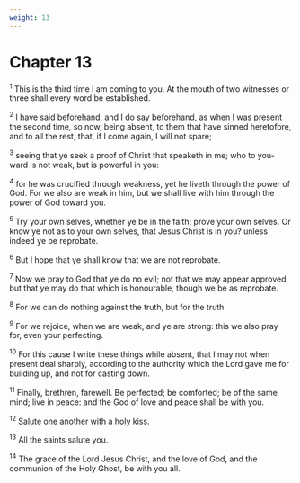 ```yaml
---
weight: 13
---
```


# Chapter 13

<sup>1</sup> This is the third time I am coming to you. At the mouth of two witnesses or three shall every word be established. 

<sup>2</sup> I have said beforehand, and I do say beforehand, as when I was present the second time, so now, being absent, to them that have sinned heretofore, and to all the rest, that, if I come again, I will not spare; 

<sup>3</sup> seeing that ye seek a proof of Christ that speaketh in me; who to you-ward is not weak, but is powerful in you: 

<sup>4</sup> for he was crucified through weakness, yet he liveth through the power of God. For we also are weak in him, but we shall live with him through the power of God toward you. 

<sup>5</sup> Try your own selves, whether ye be in the faith; prove your own selves. Or know ye not as to your own selves, that Jesus Christ is in you? unless indeed ye be reprobate. 

<sup>6</sup> But I hope that ye shall know that we are not reprobate. 

<sup>7</sup> Now we pray to God that ye do no evil; not that we may appear approved, but that ye may do that which is honourable, though we be as reprobate. 

<sup>8</sup> For we can do nothing against the truth, but for the truth. 

<sup>9</sup> For we rejoice, when we are weak, and ye are strong: this we also pray for, even your perfecting. 

<sup>10</sup> For this cause I write these things while absent, that I may not when present deal sharply, according to the authority which the Lord gave me for building up, and not for casting down. 

<sup>11</sup> Finally, brethren, farewell. Be perfected; be comforted; be of the same mind; live in peace: and the God of love and peace shall be with you. 

<sup>12</sup> Salute one another with a holy kiss. 

<sup>13</sup> All the saints salute you. 

<sup>14</sup> The grace of the Lord Jesus Christ, and the love of God, and the communion of the Holy Ghost, be with you all. 

